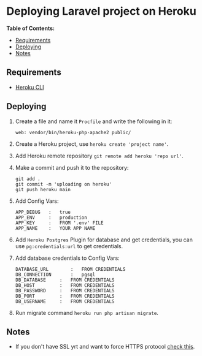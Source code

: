 # Deploying Laravel project on Heroku

**Table of Contents:**
* [Requirements](#requirements)
* [Deploying](#deploying)
* [Notes](#notes)


## Requirements
* [Heroku CLI](https://devcenter.heroku.com/articles/heroku-cli#install-the-heroku-cli)


## Deploying

1. Create a file and name it `Procfile` and write the following in it:

    ```
    web: vendor/bin/heroku-php-apache2 public/
    ```

2. Create a Heroku project, use `heroku create 'project name'`.

3. Add Heroku remote repository `git remote add heroku 'repo url'`.

4. Make a commit and push it to the repository:

    ```
    git add .
    git commit -m 'uploading on heroku'
    git push heroku main
    ```

5. Add Config Vars:

    ```
    APP_DEBUG	: 	true
    APP_ENV		: 	production
    APP_KEY		:	FROM '.env' FILE
    APP_NAME	:	YOUR APP NAME
    ```

6. Add `Heroku Postgres` Plugin for database and get credentials, you can use `pg:credentials:url` to get credentials.

7. Add database credentials to Config Vars:

    ```
    DATABASE_URL	    :   FROM CREDENTIALS
    DB_CONNECTION	    :	pgsql
    DB_DATABASE		:   FROM CREDENTIALS
    DB_HOST			:   FROM CREDENTIALS
    DB_PASSWORD		:   FROM CREDENTIALS
    DB_PORT			:   FROM CREDENTIALS
    DB_USERNAME		:   FROM CREDENTIALS
    ```
	
8. Run migrate command `heroku run php artisan migrate`.


## Notes

- If you don't have SSL yrt and want to force HTTPS protocol [check this](/laravel/tips%20%26%20tricks.md#force-https-scheme).